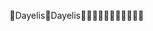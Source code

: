 Dayelis                                               D a y e l i s                                                                                  